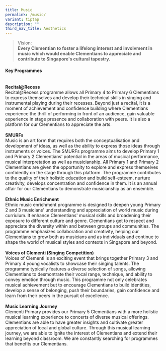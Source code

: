 ```yaml
---
title: Music
permalink: /music/
variant: tiptap
description: ""
third_nav_title: Aesthetics
---
```

<blockquote>
<p>Vision:
<br><strong>Every Clementian to foster a lifelong interest and involvment in music which would enable Clementians to appreciate and contribute to Singapore's cultural tapestry.</strong>
</p>
</blockquote>
<h4><strong>Key Programmes</strong></h4>
<p>
<br><strong>Recital@Recess</strong>
<br>Recital@Recess programme allows all Primary 4 to Primary 6 Clementians
to express themselves and develop their technical skills in singing and
instrumental playing during their recesses. Beyond just a recital, it is
a moment of achievement and confidence building where Clementians experience
the thrill of performing in front of an audience, gain valuable experience
in stage presence and collaboration with peers. It is also a platform for
our Clementians to appreciate the arts.
<br>
<br><strong>SMURFs</strong>
<br>Music is an art form that requires both the conceptualisation and development
of ideas, as well as the ability to express those ideas through instruments
or voices. The SMURFs programme aims to develop Primary 1 and Primary 2
Clementians’ potential in the areas of musical performance, musical interpretation
as well as musicianship. All Primary 1 and Primary 2 Clementians are given
the opportunity to explore and express themselves confidently on the stage
through this platform. The programme contributes to the quality of their
holistic education and build self-esteem, nurture creativity, develops
concentration and confidence in them. It is an annual affair for our Clementians
to demonstrate musicianship as an ensemble.
<br>
<br><strong>Ethnic Music Enrichment </strong>
<br>Ethnic music enrichment programme is designed to deepen young Primary
2 and 3 musicians' understanding and appreciation of world music during
curriulum. It enhance Clementians' musical skills and broadening their
exposure to different culture and genre. Clementians get to respect and
appreciate the diversity within and between groups and communities. The
programme emphasizes collaboration and creativity, helping our Clementians
to grow both as musicians and as individuals and continue to shape the
world of musical styles and contexts in Singapore and beyond.
<br>
<br><strong>Voices of Clementi (Singing Competition) </strong>
<br>Voices of Clementi is an exciting event that brings together Primary 3
and Primary 4 young vocalists to showcase their singing talents. The programme
typically features a diverse selection of songs, allowing Clementians to
desmontrate their vocal range, technique, and ability to convey emotion
through music. This programme not only celebrates musical achievement but
to encourage Clementians to build identities, develop a sense of belonging,
push their boundaries, gain confidence and learn from their peers in the
pursuit of excellence.
<br>
<br><strong>Music Learning Journey</strong>
<br>Clementi Primary provides our Primary 5 Clementians with a more holistic
musical learning experience to concerts of diverse musical offerings. Clementians
are able to have greater insights and cultivate greater appreciation of
local and global culture. Through this musical learning journey, we are
able to ignite the interest of Clementians and extend their learning beyond
classroom. We are constantly searching for programmes that benefits our
Clementians.</p>
<p></p>